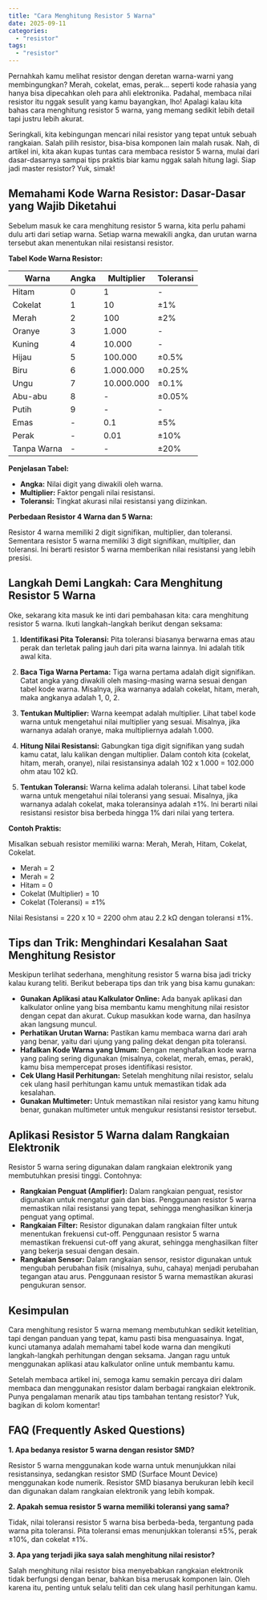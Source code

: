 ```yaml
---
title: "Cara Menghitung Resistor 5 Warna"
date: 2025-09-11
categories: 
  - "resistor"
tags: 
  - "resistor"
---
```


Pernahkah kamu melihat resistor dengan deretan warna-warni yang membingungkan? Merah, cokelat, emas, perak… seperti kode rahasia yang hanya bisa dipecahkan oleh para ahli elektronika. Padahal, membaca nilai resistor itu nggak sesulit yang kamu bayangkan, lho! Apalagi kalau kita bahas cara menghitung resistor 5 warna, yang memang sedikit lebih detail tapi justru lebih akurat.

Seringkali, kita kebingungan mencari nilai resistor yang tepat untuk sebuah rangkaian. Salah pilih resistor, bisa-bisa komponen lain malah rusak. Nah, di artikel ini, kita akan kupas tuntas cara membaca resistor 5 warna, mulai dari dasar-dasarnya sampai tips praktis biar kamu nggak salah hitung lagi. Siap jadi master resistor? Yuk, simak!

## Memahami Kode Warna Resistor: Dasar-Dasar yang Wajib Diketahui

Sebelum masuk ke cara menghitung resistor 5 warna, kita perlu pahami dulu arti dari setiap warna. Setiap warna mewakili angka, dan urutan warna tersebut akan menentukan nilai resistansi resistor.

**Tabel Kode Warna Resistor:**

| Warna | Angka | Multiplier | Toleransi |
| --- | --- | --- | --- |
| Hitam | 0 | 1 | \- |
| Cokelat | 1 | 10 | ±1% |
| Merah | 2 | 100 | ±2% |
| Oranye | 3 | 1.000 | \- |
| Kuning | 4 | 10.000 | \- |
| Hijau | 5 | 100.000 | ±0.5% |
| Biru | 6 | 1.000.000 | ±0.25% |
| Ungu | 7 | 10.000.000 | ±0.1% |
| Abu-abu | 8 | \- | ±0.05% |
| Putih | 9 | \- | \- |
| Emas | \- | 0.1 | ±5% |
| Perak | \- | 0.01 | ±10% |
| Tanpa Warna | \- | \- | ±20% |

**Penjelasan Tabel:**

- **Angka:** Nilai digit yang diwakili oleh warna.
- **Multiplier:** Faktor pengali nilai resistansi.
- **Toleransi:** Tingkat akurasi nilai resistansi yang diizinkan.

**Perbedaan Resistor 4 Warna dan 5 Warna:**

Resistor 4 warna memiliki 2 digit signifikan, multiplier, dan toleransi. Sementara resistor 5 warna memiliki 3 digit signifikan, multiplier, dan toleransi. Ini berarti resistor 5 warna memberikan nilai resistansi yang lebih presisi.

## Langkah Demi Langkah: Cara Menghitung Resistor 5 Warna

Oke, sekarang kita masuk ke inti dari pembahasan kita: cara menghitung resistor 5 warna. Ikuti langkah-langkah berikut dengan seksama:

1. **Identifikasi Pita Toleransi:** Pita toleransi biasanya berwarna emas atau perak dan terletak paling jauh dari pita warna lainnya. Ini adalah titik awal kita.
    
2. **Baca Tiga Warna Pertama:** Tiga warna pertama adalah digit signifikan. Catat angka yang diwakili oleh masing-masing warna sesuai dengan tabel kode warna. Misalnya, jika warnanya adalah cokelat, hitam, merah, maka angkanya adalah 1, 0, 2.
    
3. **Tentukan Multiplier:** Warna keempat adalah multiplier. Lihat tabel kode warna untuk mengetahui nilai multiplier yang sesuai. Misalnya, jika warnanya adalah oranye, maka multipliernya adalah 1.000.
    
4. **Hitung Nilai Resistansi:** Gabungkan tiga digit signifikan yang sudah kamu catat, lalu kalikan dengan multiplier. Dalam contoh kita (cokelat, hitam, merah, oranye), nilai resistansinya adalah 102 x 1.000 = 102.000 ohm atau 102 kΩ.
    
5. **Tentukan Toleransi:** Warna kelima adalah toleransi. Lihat tabel kode warna untuk mengetahui nilai toleransi yang sesuai. Misalnya, jika warnanya adalah cokelat, maka toleransinya adalah ±1%. Ini berarti nilai resistansi resistor bisa berbeda hingga 1% dari nilai yang tertera.
    

**Contoh Praktis:**

Misalkan sebuah resistor memiliki warna: Merah, Merah, Hitam, Cokelat, Cokelat.

- Merah = 2
- Merah = 2
- Hitam = 0
- Cokelat (Multiplier) = 10
- Cokelat (Toleransi) = ±1%

Nilai Resistansi = 220 x 10 = 2200 ohm atau 2.2 kΩ dengan toleransi ±1%.

## Tips dan Trik: Menghindari Kesalahan Saat Menghitung Resistor

Meskipun terlihat sederhana, menghitung resistor 5 warna bisa jadi tricky kalau kurang teliti. Berikut beberapa tips dan trik yang bisa kamu gunakan:

- **Gunakan Aplikasi atau Kalkulator Online:** Ada banyak aplikasi dan kalkulator online yang bisa membantu kamu menghitung nilai resistor dengan cepat dan akurat. Cukup masukkan kode warna, dan hasilnya akan langsung muncul.
- **Perhatikan Urutan Warna:** Pastikan kamu membaca warna dari arah yang benar, yaitu dari ujung yang paling dekat dengan pita toleransi.
- **Hafalkan Kode Warna yang Umum:** Dengan menghafalkan kode warna yang paling sering digunakan (misalnya, cokelat, merah, emas, perak), kamu bisa mempercepat proses identifikasi resistor.
- **Cek Ulang Hasil Perhitungan:** Setelah menghitung nilai resistor, selalu cek ulang hasil perhitungan kamu untuk memastikan tidak ada kesalahan.
- **Gunakan Multimeter:** Untuk memastikan nilai resistor yang kamu hitung benar, gunakan multimeter untuk mengukur resistansi resistor tersebut.

## Aplikasi Resistor 5 Warna dalam Rangkaian Elektronik

Resistor 5 warna sering digunakan dalam rangkaian elektronik yang membutuhkan presisi tinggi. Contohnya:

- **Rangkaian Penguat (Amplifier):** Dalam rangkaian penguat, resistor digunakan untuk mengatur gain dan bias. Penggunaan resistor 5 warna memastikan nilai resistansi yang tepat, sehingga menghasilkan kinerja penguat yang optimal.
- **Rangkaian Filter:** Resistor digunakan dalam rangkaian filter untuk menentukan frekuensi cut-off. Penggunaan resistor 5 warna memastikan frekuensi cut-off yang akurat, sehingga menghasilkan filter yang bekerja sesuai dengan desain.
- **Rangkaian Sensor:** Dalam rangkaian sensor, resistor digunakan untuk mengubah perubahan fisik (misalnya, suhu, cahaya) menjadi perubahan tegangan atau arus. Penggunaan resistor 5 warna memastikan akurasi pengukuran sensor.

## Kesimpulan

Cara menghitung resistor 5 warna memang membutuhkan sedikit ketelitian, tapi dengan panduan yang tepat, kamu pasti bisa menguasainya. Ingat, kunci utamanya adalah memahami tabel kode warna dan mengikuti langkah-langkah perhitungan dengan seksama. Jangan ragu untuk menggunakan aplikasi atau kalkulator online untuk membantu kamu.

Setelah membaca artikel ini, semoga kamu semakin percaya diri dalam membaca dan menggunakan resistor dalam berbagai rangkaian elektronik. Punya pengalaman menarik atau tips tambahan tentang resistor? Yuk, bagikan di kolom komentar!

## FAQ (Frequently Asked Questions)

**1\. Apa bedanya resistor 5 warna dengan resistor SMD?**

Resistor 5 warna menggunakan kode warna untuk menunjukkan nilai resistansinya, sedangkan resistor SMD (Surface Mount Device) menggunakan kode numerik. Resistor SMD biasanya berukuran lebih kecil dan digunakan dalam rangkaian elektronik yang lebih kompak.

**2\. Apakah semua resistor 5 warna memiliki toleransi yang sama?**

Tidak, nilai toleransi resistor 5 warna bisa berbeda-beda, tergantung pada warna pita toleransi. Pita toleransi emas menunjukkan toleransi ±5%, perak ±10%, dan cokelat ±1%.

**3\. Apa yang terjadi jika saya salah menghitung nilai resistor?**

Salah menghitung nilai resistor bisa menyebabkan rangkaian elektronik tidak berfungsi dengan benar, bahkan bisa merusak komponen lain. Oleh karena itu, penting untuk selalu teliti dan cek ulang hasil perhitungan kamu.
